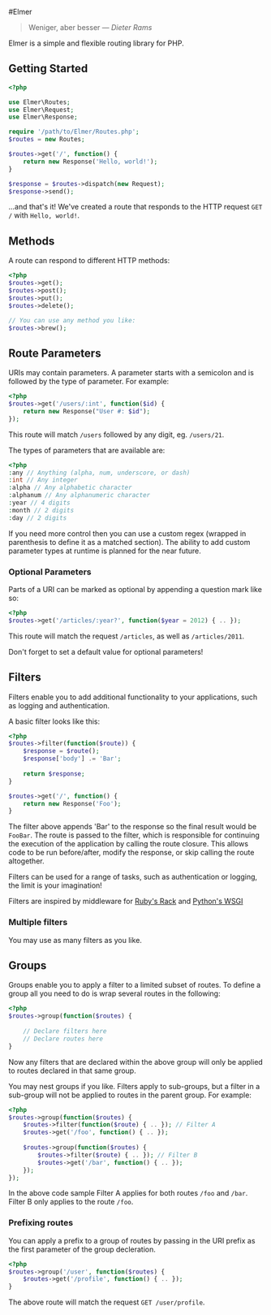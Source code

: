 #Elmer

> Weniger, aber besser
> &mdash; <cite>Dieter Rams</cite>

Elmer is a simple and flexible routing library for PHP.

## Getting Started

```php
<?php

use Elmer\Routes;
use Elmer\Request;
use Elmer\Response;

require '/path/to/Elmer/Routes.php';
$routes = new Routes;

$routes->get('/', function() {
	return new Response('Hello, world!');
}

$response = $routes->dispatch(new Request);
$response->send();
```

...and that's it! We've created a route that responds to the HTTP request `GET /` with `Hello, world!`.

## Methods

A route can respond to different HTTP methods:

```php
<?php
$routes->get();
$routes->post();
$routes->put();
$routes->delete();

// You can use any method you like:
$routes->brew();
```

## Route Parameters

URIs may contain parameters. A parameter starts with a semicolon and is followed by the type of parameter. For example:

```php
<?php
$routes->get('/users/:int', function($id) {
	return new Response("User #: $id");
});
```

This route will match `/users` followed by any digit, eg. `/users/21`.

The types of parameters that are available are:

```php
<?php
:any // Anything (alpha, num, underscore, or dash)
:int // Any integer
:alpha // Any alphabetic character
:alphanum // Any alphanumeric character
:year // 4 digits
:month // 2 digits
:day // 2 digits
```

If you need more control then you can use a custom regex (wrapped in parenthesis to define it as a matched section). The ability to add custom parameter types at runtime is planned for the near future.

### Optional Parameters

Parts of a URI can be marked as optional by appending a question mark like so:

```php
<?php
$routes->get('/articles/:year?', function($year = 2012) { .. });
```

This route will match the request `/articles`, as well as `/articles/2011`.

Don't forget to set a default value for optional parameters!

## Filters

Filters enable you to add additional functionality to your applications, such as logging and authentication.

A basic filter looks like this:

```php
<?php
$routes->filter(function($route)) {
	$response = $route();
	$response['body'] .= 'Bar';
	
	return $response;
}

$routes->get('/', function() {
	return new Response('Foo');
}
```

The filter above appends 'Bar' to the response so the final result would be `FooBar`. The route is passed to the filter, which is responsible for continuing the execution of the application by calling the route closure. This allows code to be run before/after, modify the response, or skip calling the route altogether.

Filters can be used for a range of tasks, such as authentication or logging, the limit is your imagination!

Filters are inspired by middleware for [Ruby's Rack](http://stackoverflow.com/questions/2256569/what-is-rack-middleware) and [Python's WSGI](http://wsgi.org/)

### Multiple filters

You may use as many filters as you like.

## Groups

Groups enable you to apply a filter to a limited subset of routes. To define a group all you need to do is wrap several routes in the following:

```php
<?php
$routes->group(function($routes) {
	
	// Declare filters here
	// Declare routes here
}
```

Now any filters that are declared within the above group will only be applied to routes declared in that same group.

You may nest groups if you like. Filters apply to sub-groups, but a filter in a sub-group will not be applied to routes in the parent group. For example:

```php
<?php
$routes->group(function($routes) {
	$routes->filter(function($route) { .. }); // Filter A
	$routes->get('/foo', function() { .. });
	
	$routes->group(function($routes) {
		$routes->filter($route) { .. }); // Filter B
		$routes->get('/bar', function() { .. });
	});
});
```

In the above code sample Filter A applies for both routes `/foo` and `/bar`. Filter B only applies to the route `/foo`.

### Prefixing routes

You can apply a prefix to a group of routes by passing in the URI prefix as the first parameter of the group decleration.

```php
<?php
$routes->group('/user', function($routes) {
	$routes->get('/profile', function() { .. });
}
```

The above route will match the request `GET /user/profile`.
